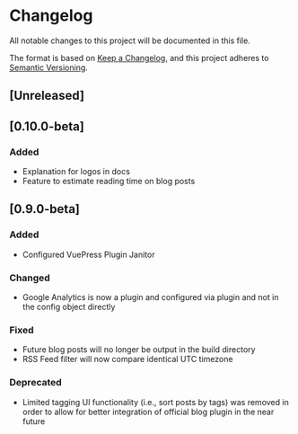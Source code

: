 # Changelog
All notable changes to this project will be documented in this file.

The format is based on [Keep a Changelog](https://keepachangelog.com/en/1.0.0/),
and this project adheres to [Semantic Versioning](https://semver.org/spec/v2.0.0.html).

## [Unreleased]

## [0.10.0-beta]
### Added
- Explanation for logos in docs
- Feature to estimate reading time on blog posts 

## [0.9.0-beta]
### Added
- Configured VuePress Plugin Janitor

### Changed
- Google Analytics is now a plugin and configured via plugin and not in the config object directly

### Fixed
- Future blog posts will no longer be output in the build directory
- RSS Feed filter will now compare identical UTC timezone

### Deprecated
- Limited tagging UI functionality (i.e., sort posts by tags) was removed in order to allow for better integration of official blog plugin in the near future